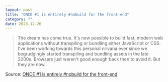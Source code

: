 ```yaml
---
layout: post
title: "ONCE #1 is entirely #nobuild for the front-end"
category: ""
date: 2023-12-26
---
```


>The dream has come true. It's now possible to build fast, modern web applications without transpiling or bundling either JavaScript or CSS. I've been working towards this personal nirvana ever since we begrudgingly started transpiling and bundling assets in the late 2000s. Browsers just weren't good enough back then to avoid it. But they are now.

Source: [ONCE #1 is entirely #nobuild for the front-end](https://world.hey.com/dhh/once-1-is-entirely-nobuild-for-the-front-end-ce56f6d7)
